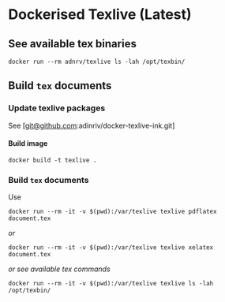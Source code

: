 # Dockerised Texlive (Latest)

## See available tex binaries

    docker run --rm adnrv/texlive ls -lah /opt/texbin/


## Build `tex` documents


### Update texlive packages

See [git@github.com:adinriv/docker-texlive-ink.git]

#### Build image

    docker build -t texlive .


### Build `tex` documents

Use 

    docker run --rm -it -v $(pwd):/var/texlive texlive pdflatex document.tex

*or*

    docker run --rm -it -v $(pwd):/var/texlive texlive xelatex document.tex

*or see available tex commands*

    docker run --rm -it -v $(pwd):/var/texlive texlive ls -lah /opt/texbin/
